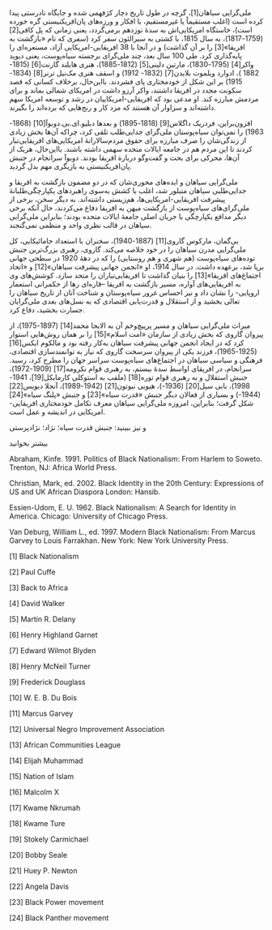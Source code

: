   ملی‌گرایی سیاهان[1]، گرچه در طول تاریخ دچار کژفهمی شده و جایگاه نادرستی پیدا کرده است (اغلب مستقیماً یا غیرمستقیم، با افکار و ورزه‌های پان‌افریکنیستی گره خورده است)، خاستگاه امریکایی‌اش به سدۀ نوزدهم برمی‌گردد، یعنی زمانی که پل کافی[2] (1759-1817)، به سال 1815، با کشتی به سیرالئون سفر کرد (سفری که نام «بازگشت به افریقا»[3] را بر آن گذاشت) و در آنجا با 38 افریقایی-امریکایی آزاد، مستعره‌ای را پایه‌گذاری کرد. طی 100 سال بعد، چند ملی‌گرای برجسته سیاه‌پوست، یعنی دیوید واکر[4] (1795-1830)، مارتین دلینی[5] (1812-1885)، هنری هایلند گارنت[6] (1815-1882 )، ادوارد ویلموت بلایدن[7] (1832- 1912) و اسقف هنری مک‌نیل ترنر[8] (1834-1915) بر این شکل از خودمختاری پای فشردند. بااین‌حال، برخلاف کسانی که قصد سکونت مجدد در افریقا داشتند، واکر آرزو داشت در امریکای شمالی بماند و برای مردمش مبارزه کند. او مدعی بود که افریقایی-امریکاییان در رشد و توسعه امریکا سهم داشته‌اند و سزاوار آن هستند که مزد کار و رنج‌هایی که برده‌اند را بگیرند.

 افزون‌براین، فردریک داگلاس[9] (1818-1895) و بعدها دبلیو.ای.بی.دوبوآ[10] (1868-1963) را نمی‌توان سیاه‌پوستان ملی‌گرای جدایی‌طلب تلقی کرد، چراکه آن‌ها بخش زیادی از زندگی‌شان را صرف مبارزه برای حقوق مردم‌سالارانۀ امریکایی‌های افریقایی‌تبار کردند تا این مردم هم در جامعه ایالات متحده سهمی داشته باشند. بااین‌حال، هریک از آن‌ها، محرکی برای بحث و گفت‌وگو دربارة افریقا بودند. دوبوآ سرانجام در جنبش پان‌افریکنیستی به بازیگری مهم بدل گردید.

 ملی‌گرایی سیاهان و ایده‌های محوری‌شان که در دو مضمون بازگشت به افریقا و جدایی‌طلبی سیاهان متبلور شد، اغلب با کشش به‌سوی راهبردهای یکپارچگی‌طلبانۀ پیشرفت افریقایی-امریکایی‌ها، هم‌زیستی داشته‌اند. به دیگر سخن، برخی از ملی‌گرای‌های سیاه‌پوست از بازگشت میهن به افریقا دفاع می‌کردند، حال آنکه برخی دیگر مدافع یکپارچگی با جریان اصلی جامعۀ ایالات متحده بودند؛ بنابراین ملی‌گرایی سیاهان در قالب نظری واحد و منظمی نمی‌گنجند. 

بی‌گمان، مارکوس گاروی[11] (1887-1940)، سخنران با استعداد جامائیکایی، کل ملی‌گرایی مدرن سیاهان را در خود خلاصه می‌کند. گاروی، رهبری بزرگ‌ترین جنبش توده‌های سیاه‌پوست (هم شهری و هم روستایی) را که در دهۀ 1920 در سطحی جهانی برپا شد، برعهده داشت. در سال 1914، او «انجمن جهانی پیشرفت سیاهان»[12] و «اتحاد اجتماع‌های افریقا»[13] را بنیان گذاشت تا افریقایی‌تباران را متحد سازد. کوشش‌های وی به افریقایی‌های آواره، مسیر بازگشت به افریقا –قاره‌ای رها از حکمرانی استعمار اروپایی- را نشان داد و نیز احساس غرور سیاه‌پوستان و شناخت آنان از تاریخ سیاهان را تعالی بخشید و از استقلال و قدرت‌یابی اقتصادی که به نسل‌های بعدی ملی‌گرایان جسارت بخشید، دفاع کرد.

 میراث ملی‌گرایی سیاهان و مسیر پرپیچ‌وخم آن به الایجا محمد[14] (1897-1975)، از پیروان گاروی که بخش زیادی از سازمان «امت اسلام»[15] را بر همان روش‌هایی استوار کرد که در ایجاد انجمن جهانی پیشرفت سیاهان به‌کار رفته بود و مالکوم ایکس[16] (1925-1965)، فرزند یکی از پیروان سرسخت گاروی که نیاز به توانمندسازی اقتصادی، فرهنگی و سیاسی سیاهان در اجتماع‌های سیاه‌پوست سراسر جهان را مطرح کرد، رسید. سرانجام، در افریقای اواسط سدۀ بیستم، به رهبری قوام نکرومه[17] (1909-1972)، جنبش استقلال و به رهبری قوام توره[18] (ملقب به استوکلی کارمایکل[19]، 1941-1998)، بابی سیل[20] (1936-)، هیویی نیوتون[21] (1942-1989)، آنجلا دیویس[22] (1944-) و بسیاری از فعالان دیگر جنبش «قدرت سیاه»[23] و جنبش «پلنگ سیاه»[24] شکل گرفت؛ بنابراین، امروزه ملی‌گرایی سیاهان معرف تکامل خودمختاری افریقایی-امریکایی در اندیشه و عمل است.

 و نیز ببینید: جنبش قدرت سیاه؛ نژاد؛ نژادپرستی

بیشتر بخوانید

Abraham, Kinfe. 1991. Politics of Black Nationalism: From Harlem to Soweto. Trenton, NJ: Africa World Press.

Christian, Mark, ed. 2002. Black Identity in the 20th Century: Expressions of US and UK African Diaspora London: Hansib.

Essien-Udom, E. U. 1962. Black Nationalism: A Search for Identity in America. Chicago: University of Chicago Press.

Van Deburg, William L., ed. 1997. Modern Black Nationalism: From Marcus Garvey to Louis Farrakhan. New York: New York University Press.

 [1] Black Nationalism

[2] Paul Cuffe

[3] Back to Africa

[4] David Walker

 [5] Martin R. Delany

[6] Henry Highland Garnet

[7] Edward Wilmot Blyden

[8] Henry McNeil Turner

[9] Frederick Douglass

[10] W. E. B. Du Bois

[11] Marcus Garvey

[12] Universal Negro Improvement Association

[13] African Communities League

[14] Elijah Muhammad

[15] Nation of Islam

 [16] Malcolm X

 [17] Kwame Nkrumah

[18] Kwame Ture

[19] Stokely Carmichael

[20] Bobby Seale

[21] Huey P. Newton

[22] Angela Davis

[23] Black Power movement

[24] Black Panther movement

 

 

 

 